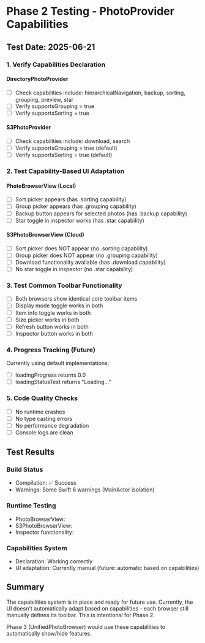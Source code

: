 # Phase 2 Testing - PhotoProvider Capabilities

## Test Date: 2025-06-21

### 1. Verify Capabilities Declaration

#### DirectoryPhotoProvider
- [ ] Check capabilities include: hierarchicalNavigation, backup, sorting, grouping, preview, star
- [ ] Verify supportsGrouping = true
- [ ] Verify supportsSorting = true

#### S3PhotoProvider
- [ ] Check capabilities include: download, search
- [ ] Verify supportsGrouping = true (default)
- [ ] Verify supportsSorting = true (default)

### 2. Test Capability-Based UI Adaptation

#### PhotoBrowserView (Local)
- [ ] Sort picker appears (has .sorting capability)
- [ ] Group picker appears (has .grouping capability)
- [ ] Backup button appears for selected photos (has .backup capability)
- [ ] Star toggle in inspector works (has .star capability)

#### S3PhotoBrowserView (Cloud)
- [ ] Sort picker does NOT appear (no .sorting capability)
- [ ] Group picker does NOT appear (no .grouping capability)
- [ ] Download functionality available (has .download capability)
- [ ] No star toggle in inspector (no .star capability)

### 3. Test Common Toolbar Functionality

- [ ] Both browsers show identical core toolbar items
- [ ] Display mode toggle works in both
- [ ] Item info toggle works in both
- [ ] Size picker works in both
- [ ] Refresh button works in both
- [ ] Inspector button works in both

### 4. Progress Tracking (Future)

Currently using default implementations:
- [ ] loadingProgress returns 0.0
- [ ] loadingStatusText returns "Loading..."

### 5. Code Quality Checks

- [ ] No runtime crashes
- [ ] No type casting errors
- [ ] No performance degradation
- [ ] Console logs are clean

## Test Results

### Build Status
- Compilation: ✅ Success
- Warnings: Some Swift 6 warnings (MainActor isolation)

### Runtime Testing
- PhotoBrowserView: 
- S3PhotoBrowserView: 
- Inspector functionality: 

### Capabilities System
- Declaration: Working correctly
- UI adaptation: Currently manual (future: automatic based on capabilities)

## Summary

The capabilities system is in place and ready for future use. Currently, the UI doesn't automatically adapt based on capabilities - each browser still manually defines its toolbar. This is intentional for Phase 2.

Phase 3 (UnifiedPhotoBrowser) would use these capabilities to automatically show/hide features.